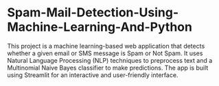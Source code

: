 # Spam-Mail-Detection-Using-Machine-Learning-And-Python
This project is a machine learning-based web application that detects whether a given email or SMS message is Spam or Not Spam.
It uses Natural Language Processing (NLP) techniques to preprocess text and a Multinomial Naive Bayes classifier to make predictions.
The app is built using Streamlit for an interactive and user-friendly interface.
